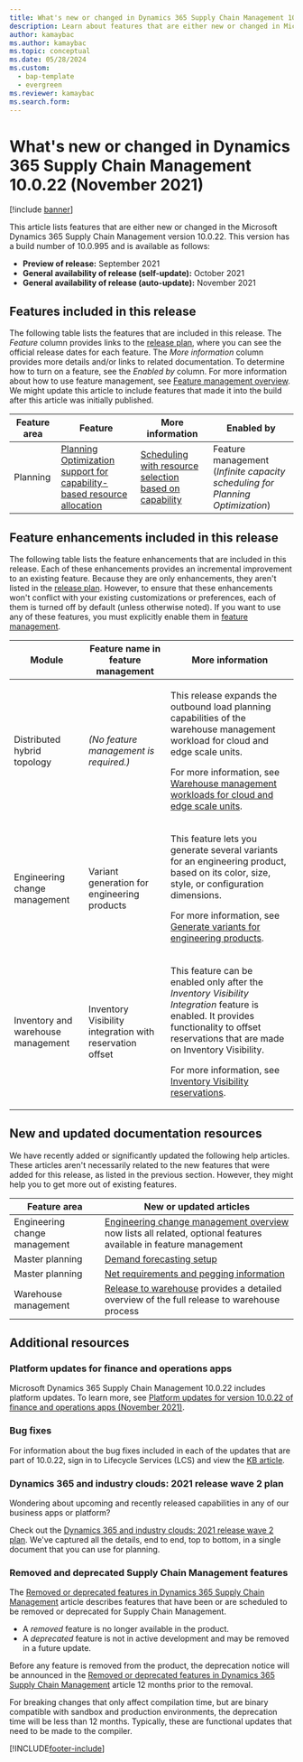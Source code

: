 ```yaml
---
title: What's new or changed in Dynamics 365 Supply Chain Management 10.0.22 (November 2021) 
description: Learn about features that are either new or changed in Microsoft Dynamics 365 Supply Chain Management 10.0.22 with an outline on included features. 
author: kamaybac
ms.author: kamaybac
ms.topic: conceptual
ms.date: 05/28/2024
ms.custom:
  - bap-template
  - evergreen
ms.reviewer: kamaybac
ms.search.form:
---
```


# What's new or changed in Dynamics 365 Supply Chain Management 10.0.22 (November 2021)

[!include [banner](../../finance/includes/banner.md)]

This article lists features that are either new or changed in the Microsoft Dynamics 365 Supply Chain Management version 10.0.22. This version has a build number of 10.0.995 and is available as follows:

- **Preview of release:** September 2021
- **General availability of release (self-update):** October 2021
- **General availability of release (auto-update):** November 2021

## Features included in this release

The following table lists the features that are included in this release. The *Feature* column provides links to the [release plan](/dynamics365-release-plan/2021wave2/finance-operations/dynamics365-supply-chain-management/planned-features), where you can see the official release dates for each feature. The *More information* column provides more details and/or links to related documentation. To determine how to turn on a feature, see the *Enabled by* column. For more information about how to use feature management, see [Feature management overview](../../fin-ops-core/fin-ops/get-started/feature-management/feature-management-overview.md). We might update this article to include features that made it into the build after this article was initially published.

| Feature area | Feature | More information | Enabled by |
|---|---|---|---|
| Planning | [Planning Optimization support for capability-based resource allocation](/dynamics365-release-plan/2021wave2/finance-operations/dynamics365-supply-chain-management/planning-optimization-support-capability-based-resource-allocation) | [Scheduling with resource selection based on capability](../master-planning/planning-optimization/capability-based-scheduling.md) | Feature management (*Infinite capacity scheduling for Planning Optimization*) |

## Feature enhancements included in this release

The following table lists the feature enhancements that are included in this release. Each of these enhancements provides an incremental improvement to an existing feature. Because they are only enhancements, they aren't listed in the [release plan](/dynamics365-release-plan/2021wave2/finance-operations/dynamics365-supply-chain-management/planned-features). However, to ensure that these enhancements won't conflict with your existing customizations or preferences, each of them is turned off by default (unless otherwise noted). If you want to use any of these features, you must explicitly enable them in [feature management](../../fin-ops-core/fin-ops/get-started/feature-management/feature-management-overview.md).

| Module | Feature name in feature management | More information |
|---|---|---|
| Distributed hybrid topology | *(No feature management is required.)* | <p>This release expands the outbound load planning capabilities of the warehouse management workload for cloud and edge scale units.</p><p>For more information, see [Warehouse management workloads for cloud and edge scale units](../cloud-edge/cloud-edge-workload-warehousing.md).</p> |
| Engineering change management | Variant generation for engineering products | <p>This feature lets you generate several variants for an engineering product, based on its color, size, style, or configuration dimensions.</p><p>For more information, see [Generate variants for engineering products](../engineering-change-management/engineering-variants.md).</p> |
| Inventory and warehouse management | Inventory Visibility integration with reservation offset | <p>This feature can be enabled only after the *Inventory Visibility Integration* feature is enabled. It provides functionality to offset reservations that are made on Inventory Visibility.</p><p>For more information, see [Inventory Visibility reservations](../inventory/inventory-visibility-reservations.md).</p> |

## New and updated documentation resources

We have recently added or significantly updated the following help articles. These articles aren't necessarily related to the new features that were added for this release, as listed in the previous section. However, they might help you to get more out of existing features.

| Feature area | New or updated articles |
|---|---|
| Engineering change management | [Engineering change management overview](../engineering-change-management/product-engineering-overview.md) now lists all related, optional features available in feature management |
| Master planning | [Demand forecasting setup](../master-planning/demand-forecasting-setup.md) |
| Master planning | [Net requirements and pegging information](../master-planning/planning-optimization/net-requirements.md) |
| Warehouse management | [Release to warehouse](../warehousing/release-to-warehouse-process.md) provides a detailed overview of the full release to warehouse process |

## Additional resources

### Platform updates for finance and operations apps

Microsoft Dynamics 365 Supply Chain Management 10.0.22 includes platform updates. To learn more, see [Platform updates for version 10.0.22 of finance and operations apps (November 2021)](../../fin-ops-core/dev-itpro/get-started/whats-new-platform-updates-10-0-22.md).

### Bug fixes

For information about the bug fixes included in each of the updates that are part of 10.0.22, sign in to Lifecycle Services (LCS) and view the [KB article](https://fix.lcs.dynamics.com/Issue/Details?bugId=615299).

### Dynamics 365 and industry clouds: 2021 release wave 2 plan

Wondering about upcoming and recently released capabilities in any of our business apps or platform?

Check out the [Dynamics 365 and industry clouds: 2021 release wave 2 plan](/dynamics365-release-plan/2021wave2/). We've captured all the details, end to end, top to bottom, in a single document that you can use for planning.

### Removed and deprecated Supply Chain Management features

The [Removed or deprecated features in Dynamics 365 Supply Chain Management](../get-started/removed-deprecated-features-scm-updates.md) article describes features that have been or are scheduled to be removed or deprecated for Supply Chain Management.

- A *removed* feature is no longer available in the product.
- A *deprecated* feature is not in active development and may be removed in a future update.

Before any feature is removed from the product, the deprecation notice will be announced in the [Removed or deprecated features in Dynamics 365 Supply Chain Management](../get-started/removed-deprecated-features-scm-updates.md) article 12 months prior to the removal.

For breaking changes that only affect compilation time, but are binary compatible with sandbox and production environments, the deprecation time will be less than 12 months. Typically, these are functional updates that need to be made to the compiler.

[!INCLUDE[footer-include](../../includes/footer-banner.md)]

